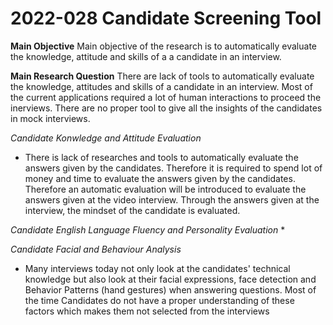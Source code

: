 # 2022-028 Candidate Screening Tool

**Main Objective**
Main objective of the research is to automatically evaluate the knowledge, 
attitude and skills of a a candidate in an interview.

**Main Research Question**
There are lack of tools to automatically evaluate the knowledge, attitudes and 
skills of a candidate in an interview. Most of the current applications required
a lot of human interactions to proceed the inerviews. There are no proper tool 
to give all the insights of the candidates in mock interviews.

*Candidate Konwledge and Attitude Evaluation*
*  There is lack of researches and tools to automatically evaluate the answers given by the candidates. Therefore it is required to spend lot of money and time to evaluate the answers given by the candidates. Therefore an automatic evaluation will be introduced to evaluate the answers given at the video interview. Through the answers given at the interview, the mindset of the candidate is evaluated.

*Candidate English Language Fluency and Personality Evaluation*
*  

*Candidate Facial and Behaviour Analysis*
*  Many interviews today not only look at the candidates' technical knowledge but also look at their facial expressions, face detection and Behavior Patterns (hand gestures) when answering questions. Most of the time Candidates do not have a proper understanding of these factors which makes them not selected from the interviews
